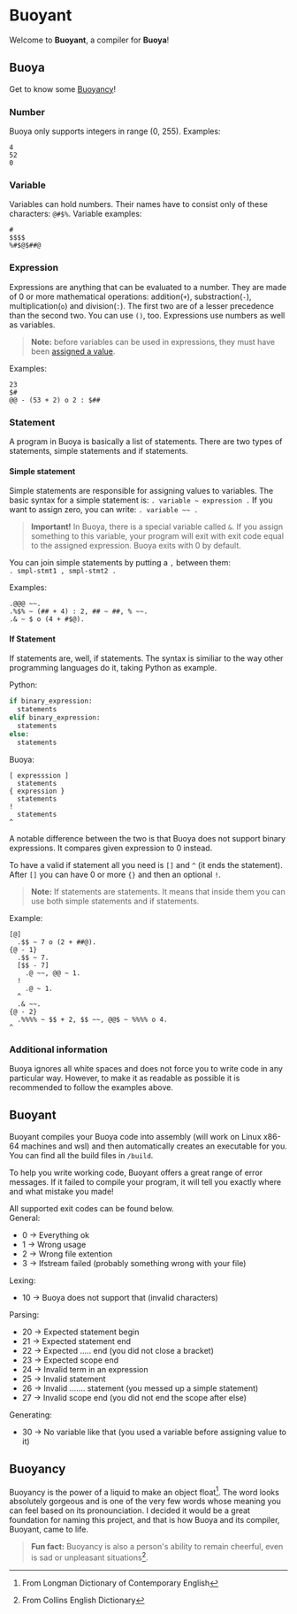 # Buoyant  
Welcome to **Buoyant**, a compiler for **Buoya**!

## Buoya
Get to know some [Buoyancy](#buoyancy)!
### Number
Buoya only supports integers in range (0, 255). Examples:
```
4
52
0
```
### Variable
Variables can hold numbers. Their names have to consist only of these characters: `@#$%`. Variable examples:
```
#
$$$$
%#$@$##@
```
### Expression
Expressions are anything that can be evaluated to a number. They are made of 0 or more mathematical operations: addition(`+`), substraction(`-`), multiplication(`o`) and division(`:`). The first two are of a lesser precedence than the second two. You can use `()`, too. Expressions use numbers as well as variables.
> **Note:** before variables can be used in expressions, they must have been [assigned a value](#simple-statement). 

Examples:
```
23
$#
@@ - (53 + 2) o 2 : $##
```
### Statement
A program in Buoya is basically a list of statements. There are two types of statements, simple statements and if statements.
#### Simple statement
Simple statements are responsible for assigning values to variables. The basic syntax for a simple statement is:
`. variable ~ expression .`
If you want to assign zero, you can write:
`. variable ~~ .`
> **Important!** In Buoya, there is a special variable called `&`. If you assign something to this variable, your program will exit with exit code equal to the assigned expression. Buoya exits with 0 by default.

You can join simple statements by putting a `,` between them:\
 `. smpl-stmt1 , smpl-stmt2 .`

Examples:
```
.@@@ ~~.
.%$% ~ (## + 4) : 2, ## ~ ##, % ~~.
.& ~ $ o (4 + #$@).
```
#### If Statement
If statements are, well, if statements. The syntax is similiar to the way other programming languages do it, taking Python as example.

Python:
```python
if binary_expression:
  statements
elif binary_expression:
  statements
else:
  statements
```
Buoya:
```
[ expresssion ]
  statements
{ expression }
  statements
!
  statements
^
```
A notable difference between the two is that Buoya does not support binary expressions. It compares given expression to 0 instead.

To have a valid if statement all you need is `[]` and `^` (it ends the statement). After `[]` you can have 0 or more `{}` and then an optional `!`.
> **Note:** If statements are statements. It means that inside them you can use both simple statements and if statements.

Example:
```
[@]
  .$$ ~ 7 o (2 + ##@).
{@ - 1}
  .$$ ~ 7.
  [$$ - 7]
    .@ ~~, @@ ~ 1.
  !
    .@ ~ 1.
  ^
  .& ~~.
{@ - 2} 
  .%%%% ~ $$ + 2, $$ ~~, @@$ ~ %%%% o 4.
^
```

### Additional information
Buoya ignores all white spaces and does not force you to write code in any particular way. However, to make it as readable as possible it is recommended to follow the examples above.

## Buoyant
Buoyant compiles your Buoya code into assembly (will work on Linux x86-64 machines and wsl) and then automatically creates an executable for you. You can find all the build files in `/build`.

To help you write working code, Buoyant offers a great range of error messages. If it failed to compile your program, it will tell you exactly where and what mistake you made!

All supported exit codes can be found below.\
General:
- 0 -> Everything ok
- 1 -> Wrong usage
- 2 -> Wrong file extention
- 3 -> Ifstream failed (probably something wrong with your file)

Lexing:
- 10 -> Buoya does not support that (invalid characters)

Parsing:
- 20 -> Expected statement begin
- 21 -> Expected statement end
- 22 -> Expected ..... end (you did not close a bracket)
- 23 -> Expected scope end
- 24 -> Invalid term in an expression
- 25 -> Invalid statement
- 26 -> Invalid ....... statement (you messed up a simple statement)
- 27 -> Invalid scope end (you did not end the scope after else)

Generating:
- 30 -> No variable like that (you used a variable before assigning value to it)

## Buoyancy
Buoyancy is the power of a liquid to make an object float[^1]. The word looks absolutely gorgeous and is one of the very few words whose meaning you can feel based on its pronounciation. I decided it would be a great foundation for naming this project, and that is how Buoya and its compiler, Buoyant, came to life.

> **Fun fact:** Buoyancy is also a person's ability to remain cheerful, even is sad or unpleasant situations[^2].

[^1]: From Longman Dictionary of Contemporary English
[^2]: From Collins English Dictionary
